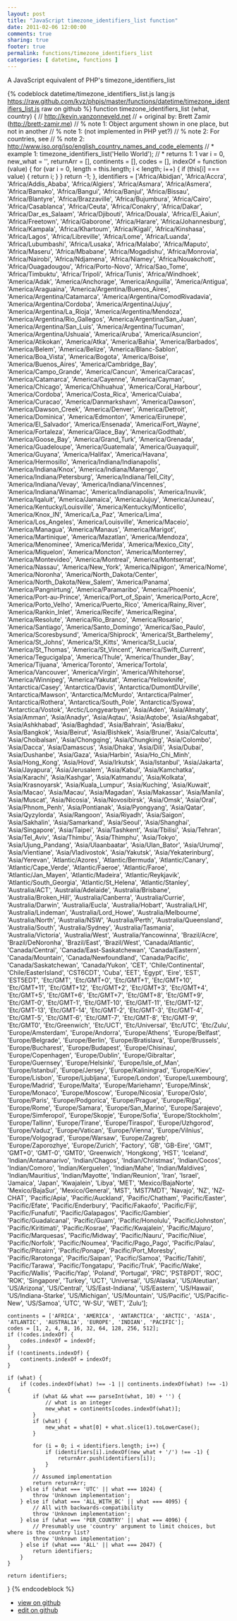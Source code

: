 ```yaml
---
layout: post
title: "JavaScript timezone_identifiers_list function"
date: 2011-02-06 12:00:00
comments: true
sharing: true
footer: true
permalink: functions/timezone_identifiers_list
categories: [ datetime, functions ]
---
```

A JavaScript equivalent of PHP's timezone_identifiers_list
<!-- more -->
{% codeblock datetime/timezone_identifiers_list.js lang:js https://raw.github.com/kvz/phpjs/master/functions/datetime/timezone_identifiers_list.js raw on github %}
function timezone_identifiers_list (what, country) {
    // http://kevin.vanzonneveld.net
    // +   original by: Brett Zamir (http://brett-zamir.me)
    // %        note 1: Object argument shown in one place, but not in another
    // %        note 1: (not implemented in PHP yet?)
    // %        note 2: For countries, see
    // %        note 2: http://www.iso.org/iso/english_country_names_and_code_elements
    // *     example 1: timezone_identifiers_list('Hello World');
    // *     returns 1: 1
    var i = 0,
        new_what = '',
        returnArr = [],
        continents = [],
        codes = [],
        indexOf = function (value) {
            for (var i = 0, length = this.length; i < length; i++) {
                if (this[i] === value) {
                    return i;
                }
            }
            return -1;
        },
        identifiers = ['Africa/Abidjan', 'Africa/Accra', 'Africa/Addis_Ababa', 'Africa/Algiers', 'Africa/Asmara', 'Africa/Asmera', 'Africa/Bamako', 'Africa/Bangui', 'Africa/Banjul', 'Africa/Bissau', 'Africa/Blantyre', 'Africa/Brazzaville', 'Africa/Bujumbura', 'Africa/Cairo', 'Africa/Casablanca', 'Africa/Ceuta', 'Africa/Conakry', 'Africa/Dakar', 'Africa/Dar_es_Salaam', 'Africa/Djibouti', 'Africa/Douala', 'Africa/El_Aaiun', 'Africa/Freetown', 'Africa/Gaborone', 'Africa/Harare', 'Africa/Johannesburg', 'Africa/Kampala', 'Africa/Khartoum', 'Africa/Kigali', 'Africa/Kinshasa', 'Africa/Lagos', 'Africa/Libreville', 'Africa/Lome', 'Africa/Luanda', 'Africa/Lubumbashi', 'Africa/Lusaka', 'Africa/Malabo', 'Africa/Maputo', 'Africa/Maseru', 'Africa/Mbabane', 'Africa/Mogadishu', 'Africa/Monrovia', 'Africa/Nairobi', 'Africa/Ndjamena', 'Africa/Niamey', 'Africa/Nouakchott', 'Africa/Ouagadougou', 'Africa/Porto-Novo', 'Africa/Sao_Tome', 'Africa/Timbuktu', 'Africa/Tripoli', 'Africa/Tunis', 'Africa/Windhoek', 'America/Adak', 'America/Anchorage', 'America/Anguilla', 'America/Antigua', 'America/Araguaina', 'America/Argentina/Buenos_Aires', 'America/Argentina/Catamarca', 'America/Argentina/ComodRivadavia', 'America/Argentina/Cordoba', 'America/Argentina/Jujuy', 'America/Argentina/La_Rioja', 'America/Argentina/Mendoza', 'America/Argentina/Rio_Gallegos', 'America/Argentina/San_Juan', 'America/Argentina/San_Luis', 'America/Argentina/Tucuman', 'America/Argentina/Ushuaia', 'America/Aruba', 'America/Asuncion', 'America/Atikokan', 'America/Atka', 'America/Bahia', 'America/Barbados', 'America/Belem', 'America/Belize', 'America/Blanc-Sablon', 'America/Boa_Vista', 'America/Bogota', 'America/Boise', 'America/Buenos_Aires', 'America/Cambridge_Bay', 'America/Campo_Grande', 'America/Cancun', 'America/Caracas', 'America/Catamarca', 'America/Cayenne', 'America/Cayman', 'America/Chicago', 'America/Chihuahua', 'America/Coral_Harbour', 'America/Cordoba', 'America/Costa_Rica', 'America/Cuiaba', 'America/Curacao', 'America/Danmarkshavn', 'America/Dawson', 'America/Dawson_Creek', 'America/Denver', 'America/Detroit', 'America/Dominica', 'America/Edmonton', 'America/Eirunepe', 'America/El_Salvador', 'America/Ensenada', 'America/Fort_Wayne', 'America/Fortaleza', 'America/Glace_Bay', 'America/Godthab', 'America/Goose_Bay', 'America/Grand_Turk', 'America/Grenada', 'America/Guadeloupe', 'America/Guatemala', 'America/Guayaquil', 'America/Guyana', 'America/Halifax', 'America/Havana', 'America/Hermosillo', 'America/Indiana/Indianapolis', 'America/Indiana/Knox', 'America/Indiana/Marengo', 'America/Indiana/Petersburg', 'America/Indiana/Tell_City', 'America/Indiana/Vevay', 'America/Indiana/Vincennes', 'America/Indiana/Winamac', 'America/Indianapolis', 'America/Inuvik', 'America/Iqaluit', 'America/Jamaica', 'America/Jujuy', 'America/Juneau', 'America/Kentucky/Louisville', 'America/Kentucky/Monticello', 'America/Knox_IN', 'America/La_Paz', 'America/Lima', 'America/Los_Angeles', 'America/Louisville', 'America/Maceio', 'America/Managua', 'America/Manaus', 'America/Marigot', 'America/Martinique', 'America/Mazatlan', 'America/Mendoza', 'America/Menominee', 'America/Merida', 'America/Mexico_City', 'America/Miquelon', 'America/Moncton', 'America/Monterrey', 'America/Montevideo', 'America/Montreal', 'America/Montserrat', 'America/Nassau', 'America/New_York', 'America/Nipigon', 'America/Nome', 'America/Noronha', 'America/North_Dakota/Center', 'America/North_Dakota/New_Salem', 'America/Panama', 'America/Pangnirtung', 'America/Paramaribo', 'America/Phoenix', 'America/Port-au-Prince', 'America/Port_of_Spain', 'America/Porto_Acre', 'America/Porto_Velho', 'America/Puerto_Rico', 'America/Rainy_River', 'America/Rankin_Inlet', 'America/Recife', 'America/Regina', 'America/Resolute', 'America/Rio_Branco', 'America/Rosario', 'America/Santiago', 'America/Santo_Domingo', 'America/Sao_Paulo', 'America/Scoresbysund', 'America/Shiprock', 'America/St_Barthelemy', 'America/St_Johns', 'America/St_Kitts', 'America/St_Lucia', 'America/St_Thomas', 'America/St_Vincent', 'America/Swift_Current', 'America/Tegucigalpa', 'America/Thule', 'America/Thunder_Bay', 'America/Tijuana', 'America/Toronto', 'America/Tortola', 'America/Vancouver', 'America/Virgin', 'America/Whitehorse', 'America/Winnipeg', 'America/Yakutat', 'America/Yellowknife', 'Antarctica/Casey', 'Antarctica/Davis', 'Antarctica/DumontDUrville', 'Antarctica/Mawson', 'Antarctica/McMurdo', 'Antarctica/Palmer', 'Antarctica/Rothera', 'Antarctica/South_Pole', 'Antarctica/Syowa', 'Antarctica/Vostok', 'Arctic/Longyearbyen', 'Asia/Aden', 'Asia/Almaty', 'Asia/Amman', 'Asia/Anadyr', 'Asia/Aqtau', 'Asia/Aqtobe', 'Asia/Ashgabat', 'Asia/Ashkhabad', 'Asia/Baghdad', 'Asia/Bahrain', 'Asia/Baku', 'Asia/Bangkok', 'Asia/Beirut', 'Asia/Bishkek', 'Asia/Brunei', 'Asia/Calcutta', 'Asia/Choibalsan', 'Asia/Chongqing', 'Asia/Chungking', 'Asia/Colombo', 'Asia/Dacca', 'Asia/Damascus', 'Asia/Dhaka', 'Asia/Dili', 'Asia/Dubai', 'Asia/Dushanbe', 'Asia/Gaza', 'Asia/Harbin', 'Asia/Ho_Chi_Minh', 'Asia/Hong_Kong', 'Asia/Hovd', 'Asia/Irkutsk', 'Asia/Istanbul', 'Asia/Jakarta', 'Asia/Jayapura', 'Asia/Jerusalem', 'Asia/Kabul', 'Asia/Kamchatka', 'Asia/Karachi', 'Asia/Kashgar', 'Asia/Katmandu', 'Asia/Kolkata', 'Asia/Krasnoyarsk', 'Asia/Kuala_Lumpur', 'Asia/Kuching', 'Asia/Kuwait', 'Asia/Macao', 'Asia/Macau', 'Asia/Magadan', 'Asia/Makassar', 'Asia/Manila', 'Asia/Muscat', 'Asia/Nicosia', 'Asia/Novosibirsk', 'Asia/Omsk', 'Asia/Oral', 'Asia/Phnom_Penh', 'Asia/Pontianak', 'Asia/Pyongyang', 'Asia/Qatar', 'Asia/Qyzylorda', 'Asia/Rangoon', 'Asia/Riyadh', 'Asia/Saigon', 'Asia/Sakhalin', 'Asia/Samarkand', 'Asia/Seoul', 'Asia/Shanghai', 'Asia/Singapore', 'Asia/Taipei', 'Asia/Tashkent', 'Asia/Tbilisi', 'Asia/Tehran', 'Asia/Tel_Aviv', 'Asia/Thimbu', 'Asia/Thimphu', 'Asia/Tokyo', 'Asia/Ujung_Pandang', 'Asia/Ulaanbaatar', 'Asia/Ulan_Bator', 'Asia/Urumqi', 'Asia/Vientiane', 'Asia/Vladivostok', 'Asia/Yakutsk', 'Asia/Yekaterinburg', 'Asia/Yerevan', 'Atlantic/Azores', 'Atlantic/Bermuda', 'Atlantic/Canary', 'Atlantic/Cape_Verde', 'Atlantic/Faeroe', 'Atlantic/Faroe', 'Atlantic/Jan_Mayen', 'Atlantic/Madeira', 'Atlantic/Reykjavik', 'Atlantic/South_Georgia', 'Atlantic/St_Helena', 'Atlantic/Stanley', 'Australia/ACT', 'Australia/Adelaide', 'Australia/Brisbane', 'Australia/Broken_Hill', 'Australia/Canberra', 'Australia/Currie', 'Australia/Darwin', 'Australia/Eucla', 'Australia/Hobart', 'Australia/LHI', 'Australia/Lindeman', 'Australia/Lord_Howe', 'Australia/Melbourne', 'Australia/North', 'Australia/NSW', 'Australia/Perth', 'Australia/Queensland', 'Australia/South', 'Australia/Sydney', 'Australia/Tasmania', 'Australia/Victoria', 'Australia/West', 'Australia/Yancowinna', 'Brazil/Acre', 'Brazil/DeNoronha', 'Brazil/East', 'Brazil/West', 'Canada/Atlantic', 'Canada/Central', 'Canada/East-Saskatchewan', 'Canada/Eastern', 'Canada/Mountain', 'Canada/Newfoundland', 'Canada/Pacific', 'Canada/Saskatchewan', 'Canada/Yukon', 'CET', 'Chile/Continental', 'Chile/EasterIsland', 'CST6CDT', 'Cuba', 'EET', 'Egypt', 'Eire', 'EST', 'EST5EDT', 'Etc/GMT', 'Etc/GMT+0', 'Etc/GMT+1', 'Etc/GMT+10', 'Etc/GMT+11', 'Etc/GMT+12', 'Etc/GMT+2', 'Etc/GMT+3', 'Etc/GMT+4', 'Etc/GMT+5', 'Etc/GMT+6', 'Etc/GMT+7', 'Etc/GMT+8', 'Etc/GMT+9', 'Etc/GMT-0', 'Etc/GMT-1', 'Etc/GMT-10', 'Etc/GMT-11', 'Etc/GMT-12', 'Etc/GMT-13', 'Etc/GMT-14', 'Etc/GMT-2', 'Etc/GMT-3', 'Etc/GMT-4', 'Etc/GMT-5', 'Etc/GMT-6', 'Etc/GMT-7', 'Etc/GMT-8', 'Etc/GMT-9', 'Etc/GMT0', 'Etc/Greenwich', 'Etc/UCT', 'Etc/Universal', 'Etc/UTC', 'Etc/Zulu', 'Europe/Amsterdam', 'Europe/Andorra', 'Europe/Athens', 'Europe/Belfast', 'Europe/Belgrade', 'Europe/Berlin', 'Europe/Bratislava', 'Europe/Brussels', 'Europe/Bucharest', 'Europe/Budapest', 'Europe/Chisinau', 'Europe/Copenhagen', 'Europe/Dublin', 'Europe/Gibraltar', 'Europe/Guernsey', 'Europe/Helsinki', 'Europe/Isle_of_Man', 'Europe/Istanbul', 'Europe/Jersey', 'Europe/Kaliningrad', 'Europe/Kiev', 'Europe/Lisbon', 'Europe/Ljubljana', 'Europe/London', 'Europe/Luxembourg', 'Europe/Madrid', 'Europe/Malta', 'Europe/Mariehamn', 'Europe/Minsk', 'Europe/Monaco', 'Europe/Moscow', 'Europe/Nicosia', 'Europe/Oslo', 'Europe/Paris', 'Europe/Podgorica', 'Europe/Prague', 'Europe/Riga', 'Europe/Rome', 'Europe/Samara', 'Europe/San_Marino', 'Europe/Sarajevo', 'Europe/Simferopol', 'Europe/Skopje', 'Europe/Sofia', 'Europe/Stockholm', 'Europe/Tallinn', 'Europe/Tirane', 'Europe/Tiraspol', 'Europe/Uzhgorod', 'Europe/Vaduz', 'Europe/Vatican', 'Europe/Vienna', 'Europe/Vilnius', 'Europe/Volgograd', 'Europe/Warsaw', 'Europe/Zagreb', 'Europe/Zaporozhye', 'Europe/Zurich', 'Factory', 'GB', 'GB-Eire', 'GMT', 'GMT+0', 'GMT-0', 'GMT0', 'Greenwich', 'Hongkong', 'HST', 'Iceland', 'Indian/Antananarivo', 'Indian/Chagos', 'Indian/Christmas', 'Indian/Cocos', 'Indian/Comoro', 'Indian/Kerguelen', 'Indian/Mahe', 'Indian/Maldives', 'Indian/Mauritius', 'Indian/Mayotte', 'Indian/Reunion', 'Iran', 'Israel', 'Jamaica', 'Japan', 'Kwajalein', 'Libya', 'MET', 'Mexico/BajaNorte', 'Mexico/BajaSur', 'Mexico/General', 'MST', 'MST7MDT', 'Navajo', 'NZ', 'NZ-CHAT', 'Pacific/Apia', 'Pacific/Auckland', 'Pacific/Chatham', 'Pacific/Easter', 'Pacific/Efate', 'Pacific/Enderbury', 'Pacific/Fakaofo', 'Pacific/Fiji', 'Pacific/Funafuti', 'Pacific/Galapagos', 'Pacific/Gambier', 'Pacific/Guadalcanal', 'Pacific/Guam', 'Pacific/Honolulu', 'Pacific/Johnston', 'Pacific/Kiritimati', 'Pacific/Kosrae', 'Pacific/Kwajalein', 'Pacific/Majuro', 'Pacific/Marquesas', 'Pacific/Midway', 'Pacific/Nauru', 'Pacific/Niue', 'Pacific/Norfolk', 'Pacific/Noumea', 'Pacific/Pago_Pago', 'Pacific/Palau', 'Pacific/Pitcairn', 'Pacific/Ponape', 'Pacific/Port_Moresby', 'Pacific/Rarotonga', 'Pacific/Saipan', 'Pacific/Samoa', 'Pacific/Tahiti', 'Pacific/Tarawa', 'Pacific/Tongatapu', 'Pacific/Truk', 'Pacific/Wake', 'Pacific/Wallis', 'Pacific/Yap', 'Poland', 'Portugal', 'PRC', 'PST8PDT', 'ROC', 'ROK', 'Singapore', 'Turkey', 'UCT', 'Universal', 'US/Alaska', 'US/Aleutian', 'US/Arizona', 'US/Central', 'US/East-Indiana', 'US/Eastern', 'US/Hawaii', 'US/Indiana-Starke', 'US/Michigan', 'US/Mountain', 'US/Pacific', 'US/Pacific-New', 'US/Samoa', 'UTC', 'W-SU', 'WET', 'Zulu'];

    continents = ['AFRICA', 'AMERICA', 'ANTARCTICA', 'ARCTIC', 'ASIA', 'ATLANTIC', 'AUSTRALIA', 'EUROPE', 'INDIAN', 'PACIFIC'];
    codes = [1, 2, 4, 8, 16, 32, 64, 128, 256, 512];
    if (!codes.indexOf) {
        codes.indexOf = indexOf;
    }
    if (!continents.indexOf) {
        continents.indexOf = indexOf;
    }

    if (what) {
        if (codes.indexOf(what) !== -1 || continents.indexOf(what) !== -1) {
            if (what && what === parseInt(what, 10) + '') {
                // what is an integer
                new_what = continents[codes.indexOf(what)];
            }
            if (what) {
                new_what = what[0] + what.slice(1).toLowerCase();
            }

            for (i = 0; i < identifiers.length; i++) {
                if (identifiers[i].indexOf(new_what + '/') !== -1) {
                    returnArr.push(identifiers[i]);
                }
            }
            // Assumed implementation
            return returnArr;
        } else if (what === 'UTC' || what === 1024) {
            throw 'Unknown implementation';
        } else if (what === 'ALL_WITH_BC' || what === 4095) {
            // All with backwards-compatibility
            throw 'Unknown implementation';
        } else if (what === 'PER_COUNTRY' || what === 4096) {
            // Presumably use 'country' argument to limit choices, but where is the country list?
            throw 'Unknown implementation';
        } else if (what === 'ALL' || what === 2047) {
            return identifiers;
        }
    }

    return identifiers;
}
{% endcodeblock %}
<ul>
 <li><a href="https://github.com/kvz/phpjs/blob/master/functions/datetime/timezone_identifiers_list.js">view on github</a></li>
 <li><a href="https://github.com/kvz/phpjs/edit/master/functions/datetime/timezone_identifiers_list.js">edit on github</a></li>
</ul>
